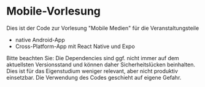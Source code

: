 # Mobile-Vorlesung

Dies ist der Code zur Vorlesung "Mobile Medien" für die Veranstaltungsteile
- native Android-App
- Cross-Platform-App mit React Native und Expo

Bitte beachten Sie: Die Dependencies sind ggf. nicht immer auf dem aktuellsten Versionsstand und können daher Sicherheitslücken beinhalten. Dies ist für das Eigenstudium weniger relevant, aber nicht produktiv einsetzbar. Die Verwendung des Codes geschieht auf eigene Gefahr.
